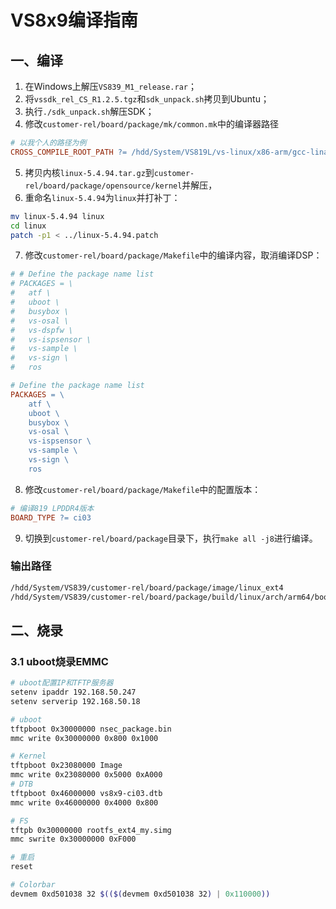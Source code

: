 # VS8x9编译指南

## 一、编译

1. 在Windows上解压`VS839_M1_release.rar`；
2. 将`vssdk_rel_CS_R1.2.5.tgz`和`sdk_unpack.sh`拷贝到Ubuntu；
3. 执行`./sdk_unpack.sh`解压SDK；
4. 修改`customer-rel/board/package/mk/common.mk`中的编译器路径

```makefile
# 以我个人的路径为例
CROSS_COMPILE_ROOT_PATH	?= /hdd/System/VS819L/vs-linux/x86-arm/gcc-linaro-7.5.0-aarch64-linux-gnu
```

5. 拷贝内核`linux-5.4.94.tar.gz`到`customer-rel/board/package/opensource/kernel`并解压，
6. 重命名`linux-5.4.94`为`linux`并打补丁：

```sh
mv linux-5.4.94 linux
cd linux
patch -p1 < ../linux-5.4.94.patch
```

7. 修改`customer-rel/board/package/Makefile`中的编译内容，取消编译DSP：

```makefile
# # Define the package name list
# PACKAGES = \
# 	atf \
# 	uboot \
# 	busybox \
# 	vs-osal \
# 	vs-dspfw \
# 	vs-ispsensor \
# 	vs-sample \
# 	vs-sign \
# 	ros

# Define the package name list
PACKAGES = \
	atf \
	uboot \
	busybox \
	vs-osal \
	vs-ispsensor \
	vs-sample \
	vs-sign \
	ros
```

8. 修改`customer-rel/board/package/Makefile`中的配置版本：

```makefile
# 编译819 LPDDR4版本
BOARD_TYPE ?= ci03
```

9. 切换到`customer-rel/board/package`目录下，执行`make all -j8`进行编译。


### 输出路径

```sh
/hdd/System/VS839/customer-rel/board/package/image/linux_ext4
/hdd/System/VS839/customer-rel/board/package/build/linux/arch/arm64/boot/dts/visinextek
```

## 二、烧录

### 3.1 uboot烧录EMMC

```sh
# uboot配置IP和TFTP服务器
setenv ipaddr 192.168.50.247
setenv serverip 192.168.50.18

# uboot
tftpboot 0x30000000 nsec_package.bin
mmc write 0x30000000 0x800 0x1000

# Kernel
tftpboot 0x23080000 Image
mmc write 0x23080000 0x5000 0xA000
# DTB
tftpboot 0x46000000 vs8x9-ci03.dtb
mmc write 0x46000000 0x4000 0x800

# FS
tftpb 0x30000000 rootfs_ext4_my.simg
mmc swrite 0x30000000 0xF000

# 重启
reset

# Colorbar
devmem 0xd501038 32 $(($(devmem 0xd501038 32) | 0x110000))
```